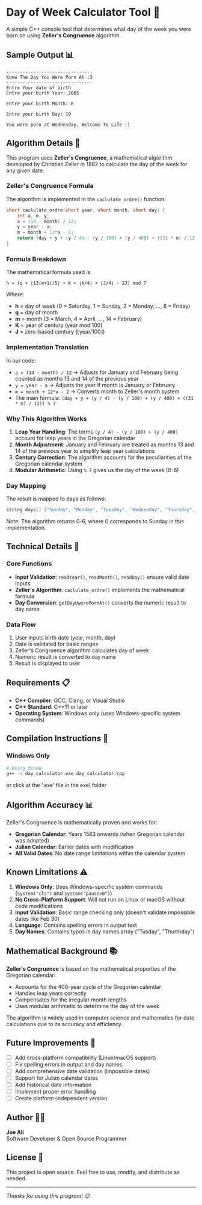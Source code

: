 # Day of Week Calculator Tool 📅

A simple C++ console tool that determines what day of the week you were born on using **Zeller's Congruence** algorithm.

## Sample Output 📊

```
--------------------------------
Konw The Day You Were Porn At :3
--------------------------------
Entre Your date of birth
Entre your birth Year: 2005

Entre your birth Month: 8

Entre your birth Day: 10

You were porn at Wednesday, Welcome To Life :)
```

## Algorithm Details 🔬

This program uses **Zeller's Congruence**, a mathematical algorithm developed by Christian Zeller in 1882 to calculate the day of the week for any given date.

### Zeller's Congruence Formula

The algorithm is implemented in the `caclulate_ordre()` function:

```cpp
short caclulate_ordre(short year, short month, short day) {
    int a, m, y;
    a = (14 - month) / 12;
    y = year - a;
    m = month + 12*a - 2;
    return (day + y + (y / 4) - (y / 100) + (y / 400) + ((31 * m) / 12)) % 7;
}
```

### Formula Breakdown

The mathematical formula used is:
```
h = (q + ⌊13(m+1)/5⌋ + K + ⌊K/4⌋ + ⌊J/4⌋ - 2J) mod 7
```

Where:
- **h** = day of week (0 = Saturday, 1 = Sunday, 2 = Monday, ..., 6 = Friday)
- **q** = day of month
- **m** = month (3 = March, 4 = April, ..., 14 = February)
- **K** = year of century (year mod 100)
- **J** = zero-based century (⌊year/100⌋)

### Implementation Translation

In our code:
- `a = (14 - month) / 12` → Adjusts for January and February being counted as months 13 and 14 of the previous year
- `y = year - a` → Adjusts the year if month is January or February
- `m = month + 12*a - 2` → Converts month to Zeller's month system
- The main formula: `(day + y + (y / 4) - (y / 100) + (y / 400) + ((31 * m) / 12)) % 7`

### Why This Algorithm Works

1. **Leap Year Handling**: The terms `(y / 4) - (y / 100) + (y / 400)` account for leap years in the Gregorian calendar
2. **Month Adjustment**: January and February are treated as months 13 and 14 of the previous year to simplify leap year calculations
3. **Century Correction**: The algorithm accounts for the peculiarities of the Gregorian calendar system
4. **Modular Arithmetic**: Using `% 7` gives us the day of the week (0-6)

### Day Mapping

The result is mapped to days as follows:
```cpp
string days[] {"Sunday", "Monday", "Tuesday", "Wednesday", "Thursday", "Friday", "Saturday"};
```

Note: The algorithm returns 0-6, where 0 corresponds to Sunday in this implementation.

## Technical Details 🔧

### Core Functions

- **Input Validation**: `readYear()`, `readMonth()`, `readDay()` ensure valid date inputs
- **Zeller's Algorithm**: `caclulate_ordre()` implements the mathematical formula
- **Day Conversion**: `getDayUwerePornAt()` converts the numeric result to day name

### Data Flow

1. User inputs birth date (year, month, day)
2. Date is validated for basic ranges
3. Zeller's Congruence algorithm calculates day of week
4. Numeric result is converted to day name
5. Result is displayed to user

## Requirements 📋

- **C++ Compiler**: GCC, Clang, or Visual Studio
- **C++ Standard**: C++11 or later
- **Operating System**: Windows only (uses Windows-specific system commands)

## Compilation Instructions 🔨

### Windows Only
```bash
# Using MinGW
g++ -o day_calculator.exe day_calculator.cpp
```
or click at the '.exe' file in the exe\ folder

## Algorithm Accuracy 📊

Zeller's Congruence is mathematically proven and works for:
- **Gregorian Calendar**: Years 1583 onwards (when Gregorian calendar was adopted)
- **Julian Calendar**: Earlier dates with modification
- **All Valid Dates**: No date range limitations within the calendar system

## Known Limitations ⚠️

1. **Windows Only**: Uses Windows-specific system commands (`system("cls")` and `system("pause>0")`)
2. **No Cross-Platform Support**: Will not run on Linux or macOS without code modifications
3. **Input Validation**: Basic range checking only (doesn't validate impossible dates like Feb 30)
4. **Language**: Contains spelling errors in output text
5. **Day Names**: Contains typos in day names array ("Tusday", "Thurthday")

## Mathematical Background 📚

**Zeller's Congruence** is based on the mathematical properties of the Gregorian calendar:
- Accounts for the 400-year cycle of the Gregorian calendar
- Handles leap years correctly
- Compensates for the irregular month lengths
- Uses modular arithmetic to determine the day of the week

The algorithm is widely used in computer science and mathematics for date calculations due to its accuracy and efficiency.

## Future Improvements 🔄

- [ ] Add cross-platform compatibility (Linux/macOS support)
- [ ] Fix spelling errors in output and day names
- [ ] Add comprehensive date validation (impossible dates)
- [ ] Support for Julian calendar dates
- [ ] Add historical date information
- [ ] Implement proper error handling
- [ ] Create platform-independent version

## Author 👨‍💻

**Joe Ali**  
Software Developer & Open Source Programmer

## License 📄

This project is open source. Feel free to use, modify, and distribute as needed.

---

*Thanks for using this program! 😊*